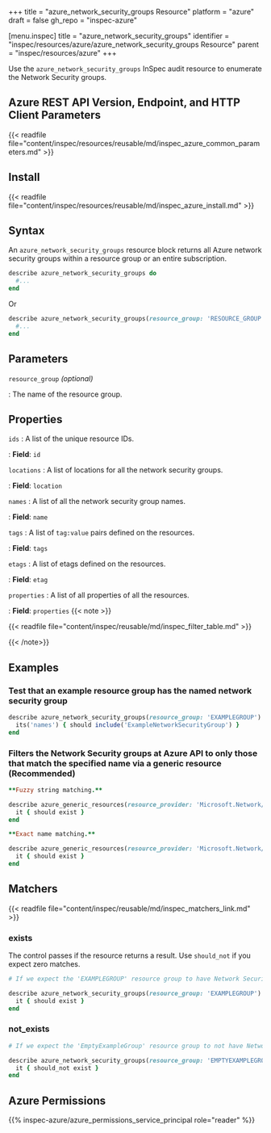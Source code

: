 +++
title = "azure_network_security_groups Resource"
platform = "azure"
draft = false
gh_repo = "inspec-azure"

[menu.inspec]
title = "azure_network_security_groups"
identifier = "inspec/resources/azure/azure_network_security_groups Resource"
parent = "inspec/resources/azure"
+++

Use the `azure_network_security_groups` InSpec audit resource to enumerate the Network Security groups.

## Azure REST API Version, Endpoint, and HTTP Client Parameters

{{< readfile file="content/inspec/resources/reusable/md/inspec_azure_common_parameters.md" >}}

## Install

{{< readfile file="content/inspec/resources/reusable/md/inspec_azure_install.md" >}}

## Syntax

An `azure_network_security_groups` resource block returns all Azure network security groups within a resource group or an entire subscription.

```ruby
describe azure_network_security_groups do
  #...
end
```

Or

```ruby
describe azure_network_security_groups(resource_group: 'RESOURCE_GROUP') do
  #...
end
```

## Parameters

`resource_group` _(optional)_

: The name of the resource group.

## Properties

`ids`
: A list of the unique resource IDs.

: **Field**: `id`

`locations`
: A list of locations for all the network security groups.

: **Field**: `location`

`names`
: A list of all the network security group names.

: **Field**: `name`

`tags`
: A list of `tag:value` pairs defined on the resources.

: **Field**: `tags`

`etags`
: A list of etags defined on the resources.

: **Field**: `etag`

`properties`
: A list of all properties of all the resources.

: **Field**: `properties`
{{< note >}}

{{< readfile file="content/inspec/reusable/md/inspec_filter_table.md" >}}

{{< /note>}}

## Examples

### Test that an example resource group has the named network security group

```ruby
describe azure_network_security_groups(resource_group: 'EXAMPLEGROUP') do
  its('names') { should include('ExampleNetworkSecurityGroup') }
end
```

### Filters the Network Security groups at Azure API to only those that match the specified name via a generic resource (Recommended)

```ruby
**Fuzzy string matching.**

describe azure_generic_resources(resource_provider: 'Microsoft.Network/networkSecurityGroups', substring_of_name: 'project_A') do
  it { should exist }
end

**Exact name matching.**

describe azure_generic_resources(resource_provider: 'Microsoft.Network/networkSecurityGroups', name: 'project_A') do
  it { should exist }
end
```

## Matchers

{{< readfile file="content/inspec/reusable/md/inspec_matchers_link.md" >}}

### exists

The control passes if the resource returns a result. Use `should_not` if you expect zero matches.

```ruby
# If we expect the 'EXAMPLEGROUP' resource group to have Network Security groups.

describe azure_network_security_groups(resource_group: 'EXAMPLEGROUP') do
  it { should exist }
end
```

### not_exists

```ruby
# If we expect the 'EmptyExampleGroup' resource group to not have Network Security groups.

describe azure_network_security_groups(resource_group: 'EMPTYEXAMPLEGROUP') do
  it { should_not exist }
end
```

## Azure Permissions

{{% inspec-azure/azure_permissions_service_principal role="reader" %}}
